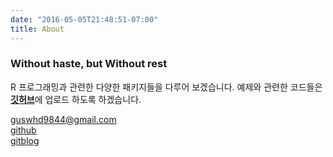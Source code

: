 ```yaml
---
date: "2016-05-05T21:48:51-07:00"
title: About
---
```


### Without haste, but Without rest

R 프로그래밍과 관련한 다양한 패키지들을 다루어 보겠습니다.
예제와 관련한 코드들은 [**깃허브**](https://github.com/HyeonjongPark)에 업로드 하도록 하겠습니다.


guswhd9844@gmail.com  
[github](https://github.com/HyeonjongPark)  
[gitblog](https://hyeonjongpark.github.io/)  
<!--[instagram](https://www.instagram.com/guswhd3885/)  -->
